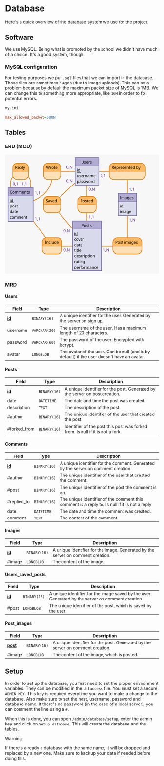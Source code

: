 # Database

Here's a quick overview of the database system we use for the project.

## Software

We use MySQL. Being what is promoted by the school we didn't have much of a choice. It's a good system, though.

### MySQL configuration

For testing purposes we put `.sql` files that we can import in the database. Those files are sometimes huges (due to image uploads). This can be a problem because by default the maximum packet size of MySQL is 1MB. We can change this to something more appropriate, like `16M` in order to fix potential errors.

`my.ini`

```ini
max_allowed_packet=500M
```

## Tables

### ERD (MCD)

<!--
https://www.mocodo.net/?mcd=eNpNjjEOwjAMRXefwgfI0K5dK3UDVUiIObSWiGjiyknL9XESCiyW_e33kpu4RAabE14jicG2xZ69p5AgBx262eCmXbBe71Yb44tFM7vbZAXG7b64-CjgyDGp6lxUAB9PVUx1MDjbRMeKZuRQiIr-PZ6DSmZAK8VJ3JocB4ALrYtTOHGB-8Pd_PgOBpan3gzCvmy-v8sNvAEsak94
-->

![ERD](./ERD.svg)

### MRD

#### Users

| Field             | Type          | Description                                                                                 |
| ----------------- | ------------- | ------------------------------------------------------------------------------------------- |
| <ins>**id**</ins> | `BINARY(16)`  | A unique identifier for the user. Generated by the server on sign up.                       |
| username          | `VARCHAR(20)` | The username of the user. Has a maximum length of 20 characters.                            |
| password          | `VARCHAR(60)` | The password of the user. Encrypted with bcrypt.                                            |
| avatar            | `LONGBLOB`    | The avatar of the user. Can be null (and is by default) if the user doesn't have an avatar. |

#### Posts

| Field             | Type         | Description                                                                    |
| ----------------- | ------------ | ------------------------------------------------------------------------------ |
| <ins>**id**</ins> | `BINARY(16)` | A unique identifier for the post. Generated by the server on post creation.    |
| date              | `DATETIME`   | The date and time the post was created.                                        |
| description       | `TEXT`       | The description of the post.                                                   |
| #author           | `BINARY(16)` | The unique identifier of the user that created the post.                       |
| #forked_from      | `BINARY(16)` | Identifier of the post this post was forked from. Is null if it is not a fork. |

#### Comments

| Field             | Type         | Description                                                                                   |
| ----------------- | ------------ | --------------------------------------------------------------------------------------------- |
| <ins>**id**</ins> | `BINARY(16)` | A unique identifier for the comment. Generated by the server on comment creation.             |
| #author           | `BINARY(16)` | The unique identifier of the user that created the comment.                                   |
| #post             | `BINARY(16)` | The unique identifier of the post the comment is on.                                          |
| #replied_to       | `BINARY(16)` | The unique identifier of the comment this comment is a reply to. Is null if it is not a reply |
| date              | `DATETIME`   | The date and time the comment was created.                                                    |
| comment           | `TEXT`       | The content of the comment.                                                                   |

#### Images

| Field             | Type         | Description                                                                     |
| ----------------- | ------------ | ------------------------------------------------------------------------------- |
| <ins>**id**</ins> | `BINARY(16)` | A unique identifier for the image. Generated by the server on comment creation. |
| #image            | `LONGBLOB`   | The content of the image.                                                       |

#### Users_saved_posts

| Field             | Type         | Description                                                                                       |
| ----------------- | ------------ | ------------------------------------------------------------------------------------------------- |
| <ins>**id**</ins> | `BINARY(16)` | A unique identifier for the image saved by the user. Generated by the server on comment creation. |
| #post             | `LONGBLOB`   | The unique identifier of the post, which is saved by the user.                                    |

#### Post_images

| Field               | Type         | Description                                                                    |
| ------------------- | ------------ | ------------------------------------------------------------------------------ |
| <ins>**post**</ins> | `BINARY(16)` | A unique identifier for the post. Generated by the server on comment creation. |
| #image              | `LONGBLOB`   | The content of the image, which is posted.                                     |

## Setup

In order to set up the database, you first need to set the proper environment variables. They can be modified in the `.htaccess` file. You must set a secure `ADMIN_KEY`. This key is required everytime you want to make a change to the database. Also make sure to set the host, username, password and database name. If there's no password (in the case of a local server), you can comment the line using a `#`.

When this is done, you can open `/admin/database/setup`, enter the admin key and click on `Setup database`. This will create the database and the tables.

> [!WARNING]  
> If there's already a database with the same name, it will be dropped and replaced by a new one. Make sure to backup your data if needed before doing this.
